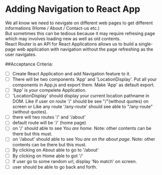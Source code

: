 # Adding Navigation to React App
We all know we need to nevigate on different web pages to get different informations (Home / About / Contact-us etc.) <br>
But sometimes this can be tedious because it may require refresing page which may involves loading new as well as old contents. <br>
React Router is an API for React Applications allows us to build a single-page web application with navigation without the page refreshing as the user navigates. <br>

##Acceptance Criteria:
- [ ] Create React Application and add Navigation feature to it.
- [ ] There will be two components 'App' and 'LocationDisplay'. Put all your components in App.js and export them. Make 'App' as default export.
- [ ] 'App' is your compelete Application.
- [ ] 'LocationDisplay' should display your current location pathname in DOM. Like if user on route '/' should be see "/"(without quotes) on screen or Like any route '/any-route' should see able to "/any-route" (without quotes).
- [ ] there will two routes '/' and '/about'
- [ ] default route will be '/' (home page)
- [ ] on '/' should able to see *You are home*. Note: other contents can be there but this must.
- [ ] on '/about' should able to see *You are on the about page*. Note: other contents can be there but this must.
- [ ] By clicking on About able to go to '/about'
- [ ] By clicking on Home able to got '/'
- [ ] If user go to some random url, display 'No match' on screen.
- [ ] user should be able to go back and forth.

